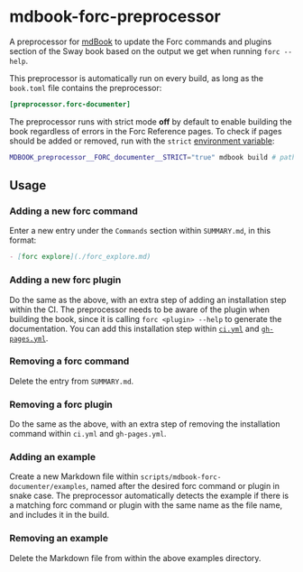 # mdbook-forc-preprocessor

A preprocessor for [mdBook](https://github.com/rust-lang/mdBook) to update the Forc commands and plugins section of the Sway book based on the output we get when running `forc --help`.

This preprocessor is automatically run on every build, as long as the `book.toml` file contains the preprocessor:

```toml
[preprocessor.forc-documenter]
```

The preprocessor runs with strict mode **off** by default to enable building the book regardless of errors in the Forc Reference pages. To check if pages should be added or removed, run with the `strict` [environment variable](https://rust-lang.github.io/mdBook/format/configuration/environment-variables.html):

```sh
MDBOOK_preprocessor__FORC_documenter__STRICT="true" mdbook build # path to book.toml
```

## Usage

### Adding a new forc command

Enter a new entry under the `Commands` section within `SUMMARY.md`, in this format:

```md
- [forc explore](./forc_explore.md)
```

### Adding a new forc plugin

Do the same as the above, with an extra step of adding an installation step within the CI. The preprocessor needs to be aware of the plugin when building the book, since it is calling `forc <plugin> --help` to generate the documentation. You can add this installation step within [`ci.yml`](https://github.com/FuelLabs/sway/blob/a19681c2165402d289bc6bae7a46a580ef3be5b5/.github/workflows/ci.yml#L126) and [`gh-pages.yml`](https://github.com/FuelLabs/sway/blob/a19681c2165402d289bc6bae7a46a580ef3be5b5/.github/workflows/gh-pages.yml#L26).

### Removing a forc command

Delete the entry from `SUMMARY.md`.

### Removing a forc plugin

Do the same as the above, with an extra step of removing the installation command within `ci.yml` and `gh-pages.yml`.

### Adding an example

Create a new Markdown file within `scripts/mdbook-forc-documenter/examples`, named after the desired forc command or plugin in snake case. The preprocessor automatically detects the example if there is a matching forc command or plugin with the same name as the file name, and includes it in the build.

### Removing an example

Delete the Markdown file from within the above examples directory.
